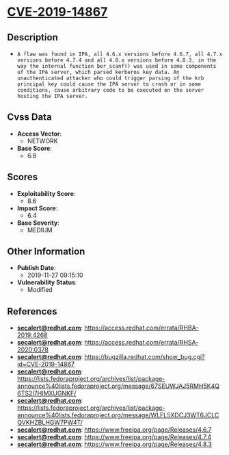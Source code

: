 
# [CVE-2019-14867](https://access.redhat.com/errata/RHBA-2019:4268)

## Description

- `A flaw was found in IPA, all 4.6.x versions before 4.6.7, all 4.7.x versions before 4.7.4 and all 4.8.x versions before 4.8.3, in the way the internal function ber_scanf() was used in some components of the IPA server, which parsed kerberos key data. An unauthenticated attacker who could trigger parsing of the krb principal key could cause the IPA server to crash or in some conditions, cause arbitrary code to be executed on the server hosting the IPA server.`

## Cvss Data

- **Access Vector**:
  - NETWORK
- **Base Score**:
  - 6.8

## Scores

- **Exploitability Score**:
  - 8.6
- **Impact Score**:
  - 6.4
- **Base Severity**:
  - MEDIUM

## Other Information

- **Publish Date**:
  - 2019-11-27 09:15:10
- **Vulnerability Status**:
  - Modified

## References

- **secalert@redhat.com**: https://access.redhat.com/errata/RHBA-2019:4268
- **secalert@redhat.com**: https://access.redhat.com/errata/RHSA-2020:0378
- **secalert@redhat.com**: https://bugzilla.redhat.com/show_bug.cgi?id=CVE-2019-14867
- **secalert@redhat.com**: https://lists.fedoraproject.org/archives/list/package-announce%40lists.fedoraproject.org/message/67SEUWJAJ5RMH5K4Q6TS2I7HIMXUGNKF/
- **secalert@redhat.com**: https://lists.fedoraproject.org/archives/list/package-announce%40lists.fedoraproject.org/message/WLFL5XDCJ3WT6JCLCQVKHZBLHGW7PW4T/
- **secalert@redhat.com**: https://www.freeipa.org/page/Releases/4.6.7
- **secalert@redhat.com**: https://www.freeipa.org/page/Releases/4.7.4
- **secalert@redhat.com**: https://www.freeipa.org/page/Releases/4.8.3
